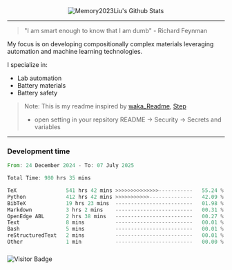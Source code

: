 <div align="center">
    <img align="center" src="https://github-readme-stats.vercel.app/api?username=Memory2023Liu&show_icons=true&count_private=true&hide_border=true" alt="Memory2023Liu's Github Stats"></img>
</div>

---

> "I am smart enough to know that I am dumb" - Richard Feynman 

My focus is on developing compositionally complex materials leveraging automation and machine learning technologies.

I specialize in:
- Lab automation
- Battery materials
- Battery safety

> Note: This is my readme inspired by [waka_Readme](https://github.com/marketplace/actions/waka-readme), [Step](https://github.com/orgs/community/discussions/116451)
> - open setting in your repsitory README -> Security -> Secrets and variables

---

### Development time
<!--START_SECTION:waka-->

```rust
From: 24 December 2024 - To: 07 July 2025

Total Time: 980 hrs 35 mins

TeX                541 hrs 42 mins >>>>>>>>>>>>>>-----------   55.24 %
Python             412 hrs 42 mins >>>>>>>>>>>--------------   42.09 %
BibTeX             19 hrs 23 mins  -------------------------   01.98 %
Markdown           3 hrs 2 mins    -------------------------   00.31 %
OpenEdge ABL       2 hrs 38 mins   -------------------------   00.27 %
Text               8 mins          -------------------------   00.01 %
Bash               5 mins          -------------------------   00.01 %
reStructuredText   2 mins          -------------------------   00.01 %
Other              1 min           -------------------------   00.00 %
```

<!--END_SECTION:waka-->

### 

![Visitor Badge](https://visitor-badge.laobi.icu/badge?page_id=Memory2023Liu.Memory2023Liu)
